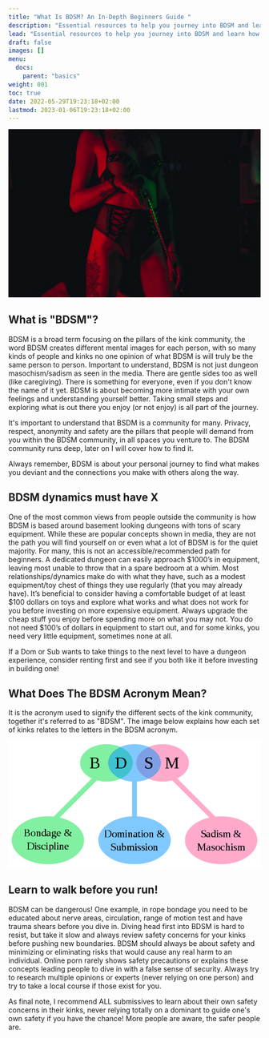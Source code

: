 ```yaml
---
title: "What Is BDSM? An In-Depth Beginners Guide "
description: "Essential resources to help you journey into BDSM and learn how to be safe, confident and educated. BDSM is a personal journey, learn how to start yours here."
lead: "Essential resources to help you journey into BDSM and learn how to be safe, confident and educated. BDSM is a personal journey, learn how to start yours here."
draft: false
images: []
menu:
  docs:
    parent: "basics"
weight: 001
toc: true
date: 2022-05-29T19:23:18+02:00
lastmod: 2023-01-06T19:23:18+02:00
---
```


![Image](Fq9vwU2IkO.webp)

## What is "BDSM"?

BDSM is a broad term focusing on the pillars of the kink community, the word BDSM creates different mental images for each person, with so many kinds of people and kinks no one opinion of what BDSM is will truly be the same person to person. Important to understand, BDSM is not just dungeon masochism/sadism as seen in the media. There are gentle sides too as well (like caregiving). There is something for everyone, even if you don't know the name of it yet. BDSM is about becoming more intimate with your own feelings and understanding yourself better. Taking small steps and exploring what is out there you enjoy (or not enjoy) is all part of the journey.

It's important to understand that BSDM is a community for many. Privacy, respect, anonymity and safety are the pillars that people will demand from you within the BDSM community, in all spaces you venture to. The BDSM community runs deep, later on I will cover how to find it.

Always remember, BDSM is about your personal journey to find what makes you deviant and the connections you make with others along the way.

## BDSM dynamics must have X

One of the most common views from people outside the community is how BDSM is based around basement looking dungeons with tons of scary equipment. While these are popular concepts shown in media, they are not the path you will find yourself on or even what a lot of BDSM is for the quiet majority. For many, this is not an accessible/recommended path for beginners. A dedicated dungeon can easily approach $1000’s in equipment, leaving most unable to throw that in a spare bedroom at a whim. Most relationships/dynamics make do with what they have, such as a modest equipment/toy chest of things they use regularly (that you may already have). It’s beneficial to consider having a comfortable budget of at least $100 dollars on toys and explore what works and what does not work for you before investing on more expensive equipment. Always upgrade the cheap stuff you enjoy before spending more on what you may not. You do not need $100’s of dollars in equipment to start out, and for some kinks, you need very little equipment, sometimes none at all.

If a Dom or Sub wants to take things to the next level to have a dungeon experience, consider renting first and see if you both like it before investing in building one!

## What Does The BDSM Acronym Mean?

It is the acronym used to signify the different sects of the kink community, together it's referred to as "BDSM". The image below explains how each set of kinks relates to the letters in the BDSM acronym.

![Image alt text](doc-BDSM-acronym.png)

## Learn to walk before you run!

BDSM can be dangerous! One example, in rope bondage you need to be educated about nerve areas, circulation, range of motion test and have trauma shears before you dive in. Diving head first into BDSM is hard to resist, but take it slow and always review safety concerns for your kinks before pushing new boundaries. BDSM should always be about safety and minimizing or eliminating risks that would cause any real harm to an individual. Online porn rarely shows safety precautions or explains these concepts leading people to dive in with a false sense of security. Always try to research multiple opinions or experts (never relying on one person) and try to take a local course if those exist for you.

As final note, I recommend ALL submissives to learn about their own safety concerns in their kinks, never relying totally on a dominant to guide one's own safety if you have the chance! More people are aware, the safer people are.
